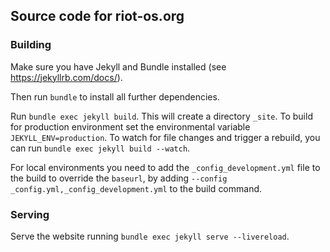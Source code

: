 ## Source code for riot-os.org

### Building
Make sure you have Jekyll and Bundle installed (see https://jekyllrb.com/docs/).

Then run `bundle` to install all further dependencies.

Run `bundle exec jekyll build`. This will create a directory `_site`.  To build
for production environment set the environmental variable
`JEKYLL_ENV=production`.  To watch for file changes and trigger a rebuild, you
can run `bundle exec jekyll build --watch`.

For local environments you need to add the `_config_development.yml` file to the
build to override the `baseurl`, by adding `--config _config.yml,_config_development.yml` to
the build command.

### Serving

Serve the website running `bundle exec jekyll serve --livereload`.
